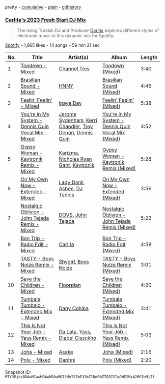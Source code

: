 pretty - [cumulative](/playlists/cumulative/37i9dQZF1DX7BBCSz2YSg7.md) - [plain](/playlists/plain/37i9dQZF1DX7BBCSz2YSg7) - [githistory](https://github.githistory.xyz/mackorone/spotify-playlist-archive/blob/main/playlists/plain/37i9dQZF1DX7BBCSz2YSg7)

### [Carlita's 2023 Fresh Start DJ Mix](https://open.spotify.com/playlist/37i9dQZF1DX7BBCSz2YSg7)

> The rising Turkish DJ and Producer <a href="spotify:artist:1GVbOnrND8b3eh2JZ4opw8">Carlita</a> explores different styles of electronic music in this dynamic mix for Spotify.

[Spotify](https://open.spotify.com/user/spotify) - 1,965 likes - 14 songs - 59 min 21 sec

| No. | Title | Artist(s) | Album | Length |
|---|---|---|---|---|
| 1 | [Topdown \- Mixed](https://open.spotify.com/track/4A6PJwVz599HeWpeLTBJjF) | [Channel Tres](https://open.spotify.com/artist/4cUkGQyhLFqKHBtL58HYVp) | [Topdown \(Mixed\)](https://open.spotify.com/album/1jmeDV1tWUM1KZxVd11HmQ) | 3:40 |
| 2 | [Brasilian Sound \- Mixed](https://open.spotify.com/track/4K9R9l1bVsS74qunxQdiy6) | [HNNY](https://open.spotify.com/artist/6Yae9Ia1nq6JLLojBzwN1r) | [Brasilian Sound \(Mixed\)](https://open.spotify.com/album/4imUeyfRiwhh1Y8NQls5dI) | 4:46 |
| 3 | [Feelin' Feelin' \- Mixed](https://open.spotify.com/track/1FkSlcGmpXuQlgZU7AW0Et) | [Inaya Day](https://open.spotify.com/artist/0Uh7PxwmTPlbP3TbwBG41h) | [Feelin' Feelin' \(Mixed\)](https://open.spotify.com/album/4lYGbPWYXSm01movo8ElNy) | 5:38 |
| 4 | [You're in My System \- Dennis Quin Vocal Mix \- Mixed](https://open.spotify.com/track/2zYO7kqD3ARgylUeiJ4fCT) | [Jerome Sydenham](https://open.spotify.com/artist/4e7xQaHgOjyFZtSic0Nk9B), [Kerri Chandler](https://open.spotify.com/artist/7nqpEU6DCHkNtK1bYsyS3W), [Troy Denari](https://open.spotify.com/artist/2cNKz5QJgfclP9Ay7Okghv), [Dennis Quin](https://open.spotify.com/artist/1iaGffGcjxdzSFkwfCN2Ul) | [You're in My System \- Dennis Quin Vocal Mix \(Mixed\)](https://open.spotify.com/album/46MAhEUdk8kuZz499WsHNy) | 4:52 |
| 5 | [Gypsy Woman \- Kaytronik Remix \- Mixed](https://open.spotify.com/track/1Hsa2EdVRTTeQCF7YXGqzc) | [Karizma](https://open.spotify.com/artist/0HPOumWRIYOhcJ8FRraEsb), [Nicholas Ryan Gant](https://open.spotify.com/artist/1ddTsvSIu8zKa23MTKZNJS), [Kaytronik](https://open.spotify.com/artist/4E3Ym06uZ8vSiMfd9L19Se) | [Gypsy Woman \- Kaytronik Remix \(Mixed\)](https://open.spotify.com/album/3wyKybqVDFMOd7AhAnt7qy) | 5:28 |
| 6 | [On My Own Now \- Extended \- Mixed](https://open.spotify.com/track/2dXJpvaYOIGnZTxGxjLd7N) | [Lady Donli](https://open.spotify.com/artist/5joHzVrVQzu41KFBlZQDvG), [Ashee](https://open.spotify.com/artist/20NZhZk0qrMO7jImyuR3hz), [DJ Tennis](https://open.spotify.com/artist/6vJvFV1A2CpT8s5B1oUN6t) | [On My Own Now \- Extended \(Mixed\)](https://open.spotify.com/album/104BOQNPXZGRaXi59y8CBV) | 3:56 |
| 7 | [Nostalgic Oblivion \- John Tejada Remix \- Mixed](https://open.spotify.com/track/6XuG5H5un2ac0qAIh6DKmj) | [DOVS](https://open.spotify.com/artist/4dTrYioJXOgFCIglYGbXQm), [John Tejada](https://open.spotify.com/artist/2JWmMcE8Z0vapxOIiT7PLq) | [Nostalgic Oblivion \- John Tejada Remix \(Mixed\)](https://open.spotify.com/album/0WzmYy4YkqkjEIOhf8iLlZ) | 5:22 |
| 8 | [Bon Trip \- Radio Edit \- Mixed](https://open.spotify.com/track/0lnD2Sfp9hrqpZaP1nhoOj) | [Carlita](https://open.spotify.com/artist/1GVbOnrND8b3eh2JZ4opw8) | [Bon Trip \- Radio Edit \(Mixed\)](https://open.spotify.com/album/0ljoZAQXl7C0YWhroMhmyf) | 4:58 |
| 9 | [TASTY \- Boys Noize Remix \- Mixed](https://open.spotify.com/track/2UjobrmPOnJesTyNuxzGzI) | [Shygirl](https://open.spotify.com/artist/3M3wTTCDwicRubwMyHyEDy), [Boys Noize](https://open.spotify.com/artist/62k5LKMhymqlDNo2DWOvvv) | [TASTY \- Boys Noize Remix \(Mixed\)](https://open.spotify.com/album/6EbIIfUDq0Wl9BmiA3bhKn) | 3:01 |
| 10 | [Save the Children \- Mixed](https://open.spotify.com/track/7mF8voKNglQdVC7PO7ws5l) | [Floorplan](https://open.spotify.com/artist/0RBnTX5xoVa1bDYt9Qbies) | [Save the Children \(Mixed\)](https://open.spotify.com/album/5T1qv3BeiH1eUM4kRXtQtA) | 4:20 |
| 11 | [Tumbale Tumbalo \- Extended Mix \- Mixed](https://open.spotify.com/track/4Lpp2HdxwwnRo8t9t8IQPC) | [Dany Cohiba](https://open.spotify.com/artist/7FI284PGKQmF6a9I0KTNI1) | [Tumbale Tumbalo \- Extended Mix \(Mixed\)](https://open.spotify.com/album/7Eb4EZUEvgAxHOT9QlXK2g) | 3:41 |
| 12 | [This Is Not Your Job \- Yass Remix \- Mixed](https://open.spotify.com/track/2b0d69MfIrABlvLBI8rJyk) | [Da Lata](https://open.spotify.com/artist/4qjTbJHr1i0O0ViKgFgZqN), [Yass](https://open.spotify.com/artist/1IfDLRzm8snCcXePrYzEI8), [Diabel Cissokho](https://open.spotify.com/artist/2QZiZR6pxRt4ZIqOBAaEkm) | [This Is Not Your Job \- Yass Remix \(Mixed\)](https://open.spotify.com/album/2Puu4ofPMOZVeanbCn6y6x) | 5:03 |
| 13 | [Joha \- Mixed](https://open.spotify.com/track/42h1kGcO1YtEjrPi5pThxp) | [Asake](https://open.spotify.com/artist/3a1tBryiczPAZpgoZN9Rzg) | [Joha \(Mixed\)](https://open.spotify.com/album/6uC049VzF1xCefiSzOlBVm) | 2:16 |
| 14 | [Poly \- Mixed](https://open.spotify.com/track/4Owsfop8DweRJfdpPfbRKN) | [Daphni](https://open.spotify.com/artist/4nhvb6x9ZhPiYCzrHDNia9) | [Poly \(Mixed\)](https://open.spotify.com/album/5b3IJeIvPlgPm9am1sgPBN) | 2:20 |

Snapshot ID: `MTY3MjkzODAwMCwwMDAwMDAwMGI3MmI5ZmE3ZmZlNmRhZTQ5ZGIyOWE2MzA2MGIwMjI1`
